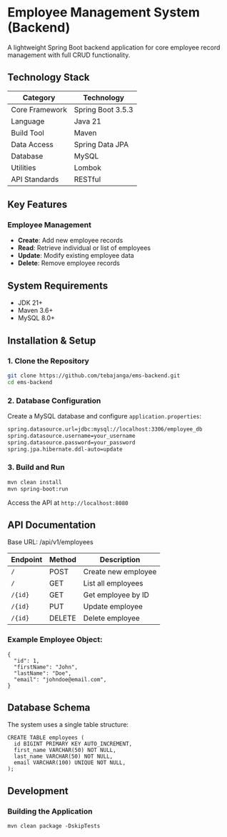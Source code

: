 # Employee Management System (Backend)

A lightweight Spring Boot backend application for core employee record management with full CRUD functionality.

## Technology Stack

| Category        | Technology       |
|-----------------|------------------|
| Core Framework  | Spring Boot 3.5.3 |
| Language        | Java 21          |
| Build Tool      | Maven            |
| Data Access     | Spring Data JPA  |
| Database        | MySQL            |
| Utilities       | Lombok           |
| API Standards   | RESTful          |

## Key Features

### Employee Management
- **Create**: Add new employee records
- **Read**: Retrieve individual or list of employees
- **Update**: Modify existing employee data
- **Delete**: Remove employee records

## System Requirements

- JDK 21+
- Maven 3.6+
- MySQL 8.0+

## Installation & Setup

### 1. Clone the Repository
```bash
git clone https://github.com/tebajanga/ems-backend.git
cd ems-backend
```

### 2. Database Configuration
Create a MySQL database and configure `application.properties`:

```bash
spring.datasource.url=jdbc:mysql://localhost:3306/employee_db
spring.datasource.username=your_username
spring.datasource.password=your_password
spring.jpa.hibernate.ddl-auto=update
```

### 3.  Build and Run
```bash
mvn clean install
mvn spring-boot:run
```

Access the API at `http://localhost:8080`

## API Documentation
Base URL: /api/v1/employees

|Endpoint	| Method	|Description|
------------|-----------|-----------|
|`/`|	POST|	Create new employee|
|`/`|	GET	|List all employees|
|`/{id}`|	GET	|Get employee by ID|
|`/{id}`|	PUT|	Update employee|
|`/{id}`|	DELETE|	Delete employee|

### Example Employee Object:
```commandline
{
  "id": 1,
  "firstName": "John",
  "lastName": "Doe",
  "email": "johndoe@email.com",
}
```

## Database Schema
The system uses a single table structure:
```commandline
CREATE TABLE employees (
  id BIGINT PRIMARY KEY AUTO_INCREMENT,
  first_name VARCHAR(50) NOT NULL,
  last_name VARCHAR(50) NOT NULL,
  email VARCHAR(100) UNIQUE NOT NULL,
);
```

## Development

### Building the Application
```commandline
mvn clean package -DskipTests
```